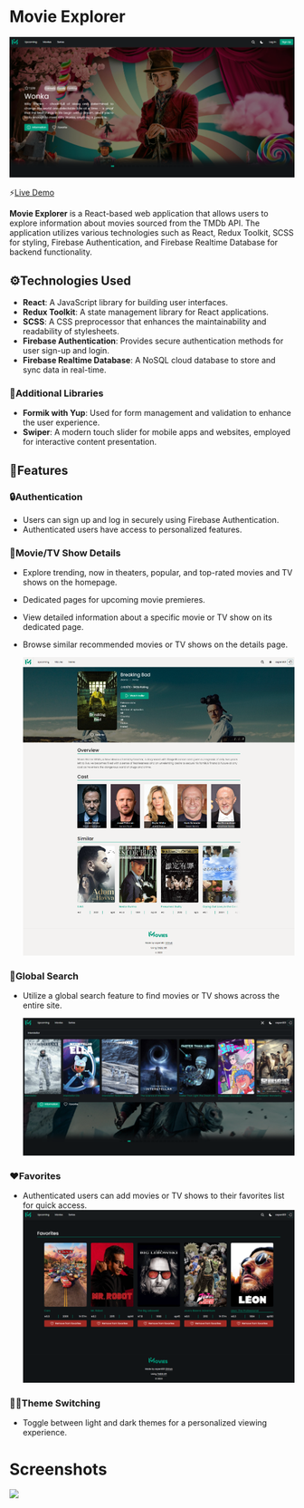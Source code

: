 # Movie Explorer

![Preview](public/assets/preview-homepage.png)

⚡️[Live Demo](https://aspen-movie-app.netlify.app/)

**Movie Explorer** is a React-based web application that allows users to explore information about movies sourced from the TMDb API. The application utilizes various technologies such as React, Redux Toolkit, SCSS for styling, Firebase Authentication, and Firebase Realtime Database for backend functionality.

## ⚙️Technologies Used

- **React**: A JavaScript library for building user interfaces.
- **Redux Toolkit**: A state management library for React applications.
- **SCSS**: A CSS preprocessor that enhances the maintainability and readability of stylesheets.
- **Firebase Authentication**: Provides secure authentication methods for user sign-up and login.
- **Firebase Realtime Database**: A NoSQL cloud database to store and sync data in real-time.

### 💠Additional Libraries

- **Formik with Yup**: Used for form management and validation to enhance the user experience.
- **Swiper**: A modern touch slider for mobile apps and websites, employed for interactive content presentation.

## 📝Features

### 🔒Authentication
- Users can sign up and log in securely using Firebase Authentication.
- Authenticated users have access to personalized features.

### 🎥Movie/TV Show Details
- Explore trending, now in theaters, popular, and top-rated movies and TV shows on the homepage.
- Dedicated pages for upcoming movie premieres.
- View detailed information about a specific movie or TV show on its dedicated page.
- Browse similar recommended movies or TV shows on the details page.

  ![](public/assets/preview-movie-page.png)

### 🔎Global Search
- Utilize a global search feature to find movies or TV shows across the entire site.

  ![](public/assets/preview-search.png)

### ❤️Favorites
- Authenticated users can add movies or TV shows to their favorites list for quick access.
  ![](public/assets/preview-favorites.png)

### 🌚🌝Theme Switching
- Toggle between light and dark themes for a personalized viewing experience.

# Screenshots

  ![](public/assets/preview-homepage-full.png)

